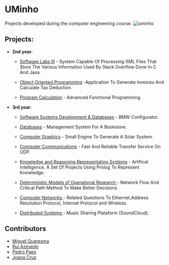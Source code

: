 # UMinho

Projects developed during the computer engineering course.
![uminho](http://www4.di.uminho.pt/~jmf/IMAGES/um_eeng.gif)

## Projects:

* **2nd year**:
  - [Software Labs III](https://github.com/EtienneCosta/UMINHO/tree/master/LI3) - System Capable Of Processing XML Files That Store The Various Information Used By Stack Overflow Done In C And Java.
  
  - [Object Oriented Programming](https://github.com/EtienneCosta/UMINHO/tree/master/POO) -Application To Generate Invoices And Calculate Tax Deduction.
  
  - [Program Calculation](https://github.com/EtienneCosta/UMINHO/tree/master/CP) - Advanced Functional Programming.
  
* **3rd year**:

  - [Software Systems Development & Databases](https://github.com/EtienneCosta/UMINHO/tree/master/DSS) - BMW Configurator.
  
  - [Databases](https://github.com/EtienneCosta/UMINHO/tree/master/BD) - Management System For A Bookstore.
  
  - [Computer Graphics](https://github.com/EtienneCosta/UMINHO/tree/master/CG) - Small Engine To Generate A Solar System.


  - [Computer Communications](https://github.com/EtienneCosta/UMINHO/tree/master/CC) - Fast And Reliable Transfer Service On UDP.
  
  - [Knowledge and Reasoning Representation Systems](https://github.com/EtienneCosta/UMINHO/tree/master/SRCR) - Artifical Intelligence. A Set Of Projects Using Prolog To Represent Knowledge.
  
   - [Deterministic Models of Operational Research ](https://github.com/EtienneCosta/UMINHO/tree/master/MDIO) - Network Flow And Critical Path Method To Make Better Decisions.
   
   - [Computer Networks ](https://github.com/EtienneCosta/UMINHO/tree/master/RC) - Related Questions To Ethernet,Address Resolution Protocol, Internet Protocol and Wireless.
   
    - [Distributed Systems ](https://github.com/EtienneCosta/UMINHO/tree/master/SD) - Music Sharing Plataform (SoundCloud).
   
   
  
  
  


## Contributors
* [Miguel Quaresma](https://github.com/MQuaresma)
* [Rui Azevedo](https://github.com/ruiAzevedo19)
* [Pedro Paes](https://github.com/pedropaes)
* [Joana Cruz](https://github.com/joanacruz94)

